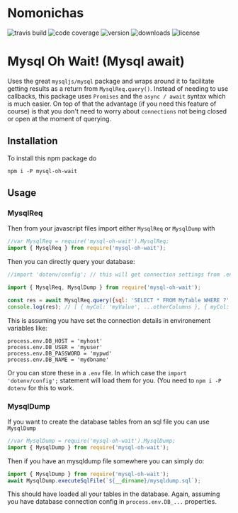 # Nomonichas
![travis build](https://img.shields.io/travis/gbili/nomonichas.svg?style=flat-square)
![code coverage](https://img.shields.io/codecov/c/github/gbili/nomonichas.svg)
![version](https://img.shields.io/npm/v/nomonichas.svg)
![downloads](https://img.shields.io/npm/dm/nomonichas.svg)
![license](https://img.shields.io/npm/l/nomonichas.svg)

# Mysql Oh Wait! (Mysql await)
Uses the great `mysqljs/mysql` package and wraps around it to facilitate getting results as a return from `MysqlReq.query()`. Instead of needing to use callbacks, this package uses `Promises` and the `async / await` syntax which is much easier.
On top of that the advantage (if you need this feature of course) is that you don't need to worry about `connections` not being closed or open at the moment of querying.

## Installation
To install this npm package do

```
npm i -P mysql-oh-wait
```

## Usage
### MysqlReq
Then from your javascript files import either `MysqlReq` or `MysqlDump` with
```javascript
//var MysqlReq = require('mysql-oh-wait').MysqlReq;
import { MysqlReq } from require('mysql-oh-wait');
```

Then you can directly query your database:
```javascript
//import 'dotenv/config'; // this will get connection settings from .env file

import { MysqlReq, MysqlDump } from require('mysql-oh-wait');

const res = await MysqlReq.query({sql: 'SELECT * FROM MyTable WHERE ?', values: {myCol: 'myValue'}});
console.log(res); // [ { myCol: 'myValue', ...otherColumns }, { myCol: 'myValue', ...otherColumns2 }, ...otherRows ]
```

This is assuming you have set the connection details in environement variables like:
```
process.env.DB_HOST = 'myhost'
process.env.DB_USER = 'myuser'
process.env.DB_PASSWORD = 'mypwd'
process.env.DB_NAME = 'mydbname'
```
Or you can store these in a `.env` file. In which case the `import 'dotenv/config';` statement will load them for you. (You need to `npm i -P dotenv` for this to work.

### MysqlDump
If you want to create the database tables from an sql file you can use `MysqlDump`
```javascript
//var MysqlDump = require('mysql-oh-wait').MysqlDump;
import { MysqlDump } from require('mysql-oh-wait');
```
Then if you have an mysqldump file somewhere you can simply do:
```javascript
import { MysqlDump } from require('mysql-oh-wait');
await MysqlDump.executeSqlFile(`${__dirname}/mysqldump.sql`);
```
This should have loaded all your tables in the database. Again, assuming you have database connection config in `process.env.DB_...` properties.
